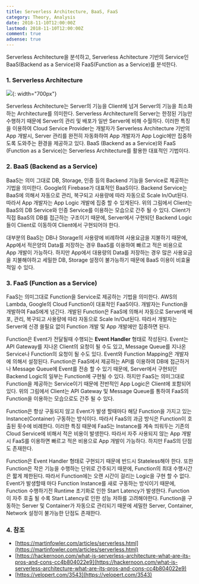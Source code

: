 ```yaml
---
title: Serverless Architecture, BaaS, FaaS
category: Theory, Analysis
date: 2018-11-10T12:00:00Z
lastmod: 2018-11-10T12:00:00Z
comment: true
adsense: true
---
```


Serverless Architecture을 분석하고, Serverless Achitecture 기반의 Service인 BaaS(Backend as a Service)와 FaaS(Function as a Service)를 분석한다.

### 1. Serverless Architecture

![]({{site.baseurl}}/images/theory_analysis/Serverless_Architecture_BaaS_FaaS/Serverless_Architecture.PNG){: width="700px"}

Serverless Architecture는 Server의 기능을 Client에 넘겨 Server의 기능을 최소화하는 Architecture를 의미한다. Serverless Architecture의 Server는 한정된 기능만 수행하기 때문에 Server의 관리 및 배포가 일반 Server에 비해 수월하다. 이러한 특징을 이용하여 Cloud Service Provider는 개발자가 Serverless Architecture 기반의 App 개발시, Server 관리를 완전히 자동화하여 App 개발자가 App Logic에만 집중하도록 도와주는 환경을 제공하고 있다. BaaS (Backend as a Service)와 FaaS (Function as a Service)는 Serverless Architecture를 활용한 대표적인 기법이다.

### 2. BaaS (Backend as a Service)

BaaS는 의미 그대로 DB, Storage, 인증 등의 Backend 기능을 Service로 제공하는 기법을 의미한다. Google의 Firebase가 대표적인 BaaS이다. Backend Service는 BaaS에 의해서 자동으로 관리, 복구되고 사용량에 따라 자동으로 Scale In/Out된다. 따라서 App 개발자는 App Logic 개발에 집중 할 수 있게된다. 위의 그림에서 Client는 BaaS의 DB Service와 인증 Service를 이용하는 모습으로 간주 될 수 있다. Client가 직접 BaaS의 DB를 접근하는 구조이기 때문에, Server에서 구현되던 Backend Logic들이 Client로 이동하여 Client에서 구현되어야 한다.

대부분의 BaaS는 DB나 Storage의 사용량에 비례하여 사용요금을 지불하기 때문에, App에서 적은양의 Data를 저장하는 경우 BaaS를 이용하여 빠르고 적은 비용으로 App 개발이 가능하다. 하지만 App에서 대용량의 Data를 저장하는 경우 많은 사용요금을 지불해야하고 세밀한 DB, Storage 설정이 불가능하기 때문에 BaaS 이용이 비효율적일 수 있다.

### 3. FaaS (Function as a Service)

FaaS는 의미그대로 Function을 Service로 제공하는 기법을 의미한다. AWS의 Lambda, Google의 Cloud Function이 대표적인 FaaS이다. 개발자는 Function을 개발하여 FaaS에게 넘긴다. 개발된 Function은 FaaS에 의해서 자동으로 Server에 배포, 관리, 복구되고 사용량에 따라 자동으로 Scale In/Out된다. 따라서 개발자는 Server에 신경 쓸필요 없이 Function 개발 및 App 개발에만 집중하면 된다.

Function은 Event가 전달될때 수행되는 **Event Handler** 형태로 작성된다. Event는 API Gateway를 지나온 Client의 요청이 될 수도 있고, Message Queue를 지나온 Service나 Function의 요청이 될 수도 있다. Event와 Function Mapping은 개발자에 의해서 설정된다. Function은 FaaS에서 제공하는 API를 이용하여 DB에 접근하거나 Message Queue에 Event를 전송 할 수 있기 때문에, Server에서 구현되던 Backend Logic의 일부는 Function에 구현될 수 있다. 하지만 FaaS는 의미그대로 Function을 제공하는 Service이기 때문에 전반적인 App Logic은 Client에 포함되어 있다. 위의 그림에서 Client는 API Gateway 및 Message Queue를  통하여 FaaS의 Function을 이용하는 모습으로도 간주 될 수 있다.

Function은 항상 구동되지 않고 Event가 발생 할때마다 해당 Function을 가지고 있는 Instance(Container) 구동하는 방식이다. 따라서 FaaS의 과금 방식은 Function이 호출된 횟수에 비례한다. 이러한 특징 때문에 FaaS는 Instance를 계속 띄워두는 기존의 Cloud Service에 비해서 적은 비용이 발생한다. 따라서 자주 사용되지 않는 App 개발시 FaaS를 이용하면 빠르고 적은 비용으로 App 개발이 가능하다. 하지만 FaaS의 단점도 존재한다.

Function은 Event Handler 형태로 구현되기 때문에 반드시 Stateless해야 한다. 또한 Function은 작은 기능을 수행하는 단위로 간주되기 때문에, Function의 최대 수행시간은 짧게 제한된다. 따라서 Function에는 오랜 시간이 걸리는 Logic을 구현 할 수 없다. Event가 발생할때 마다 Function Instance를 새로 구동하는 방식이기 때문에, Function 수행하기전 Runtime 초기화로 인한 Start Latency가 발생한다. Function이 자주 호출 될 수록 Start Latency로 인한 성능 저하를 고려해야한다. Function을 구동하는 Server 및 Container가 자동으로 관리되기 때문에 세밀한 Server, Container, Network 설정이 불가능한 단점도 존재한다.

### 4. 참조

* [https://martinfowler.com/articles/serverless.html](https://martinfowler.com/articles/serverless.html)
* [https://hackernoon.com/what-is-serverless-architecture-what-are-its-pros-and-cons-cc4b804022e9](https://hackernoon.com/what-is-serverless-architecture-what-are-its-pros-and-cons-cc4b804022e9)
* [https://velopert.com/3543](https://velopert.com/3543)
